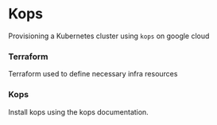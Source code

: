 # Kops

Provisioning a Kubernetes cluster using `kops` on google cloud

### Terraform

Terraform used to define necessary infra resources

### Kops

Install kops using the kops documentation.
